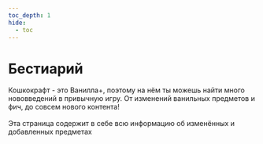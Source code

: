 ```yaml
---
toc_depth: 1
hide:
  - toc
---
```


# Бестиарий

<div class="index-title">
    <p class="description almost-white">
        <span class="white">Кошкокрафт</span> - это Ванилла<span class="gold">+</span>, поэтому на нём ты можешь найти много нововведений в привычную игру. От изменений ванильных предметов и фич, до совсем нового контента!<br><br>Эта страница содержит в себе всю информацию об изменённых и добавленных предметах 
    </p>
</div>